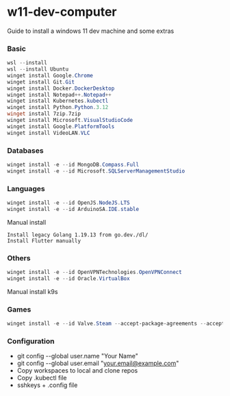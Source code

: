 # w11-dev-computer
Guide to install a windows 11 dev machine and some extras

### Basic 
``` powershell
wsl --install
wsl --install Ubuntu
winget install Google.Chrome
winget install Git.Git
winget install Docker.DockerDesktop
winget install Notepad++.Notepad++
winget install Kubernetes.kubectl
winget install Python.Python.3.12
winget install 7zip.7zip
winget install Microsoft.VisualStudioCode
winget install Google.PlatformTools
winget install VideoLAN.VLC
```

### Databases
``` powershell
winget install -e --id MongoDB.Compass.Full
winget install -e --id Microsoft.SQLServerManagementStudio
```

### Languages
``` powershell
winget install -e --id OpenJS.NodeJS.LTS
winget install -e --id ArduinoSA.IDE.stable
```

Manual install
``` notes
Install legacy Golang 1.19.13 from go.dev./dl/
Install Flutter manually
```

### Others
``` powershell
winget install -e --id OpenVPNTechnologies.OpenVPNConnect
winget install -e --id Oracle.VirtualBox
```
Manual install
k9s

### Games
``` powershell
winget install -e --id Valve.Steam --accept-package-agreements --accept-source-agreements
```

### Configuration
- git config --global user.name "Your Name"
- git config --global user.email "your.email@example.com"
- Copy workspaces to local and clone repos
- Copy .kubectl file
- sshkeys + .config file

